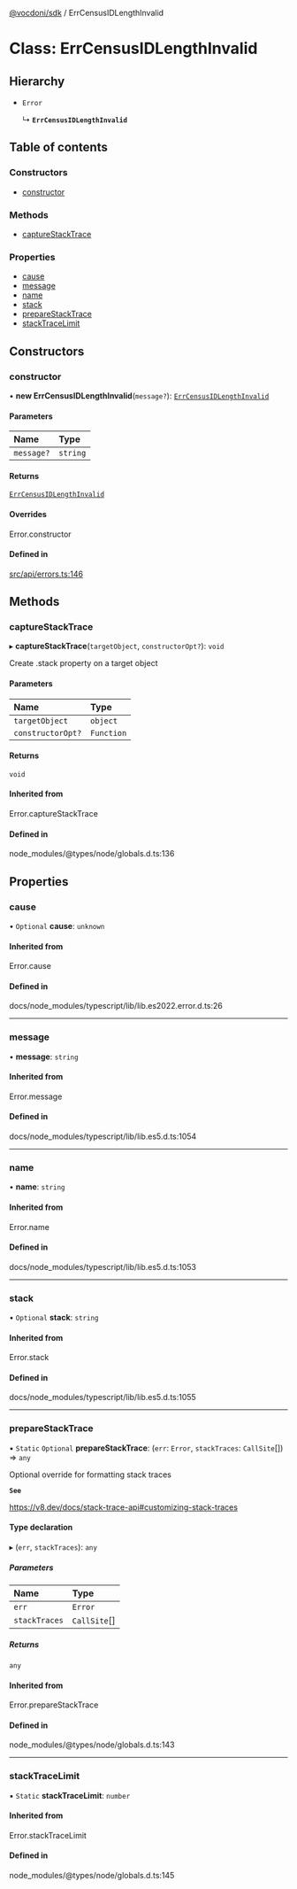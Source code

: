 [@vocdoni/sdk](/sdk) / ErrCensusIDLengthInvalid

# Class: ErrCensusIDLengthInvalid

## Hierarchy

- `Error`

  ↳ **`ErrCensusIDLengthInvalid`**

## Table of contents

### Constructors

- [constructor](ErrCensusIDLengthInvalid#constructor)

### Methods

- [captureStackTrace](ErrCensusIDLengthInvalid#capturestacktrace)

### Properties

- [cause](ErrCensusIDLengthInvalid#cause)
- [message](ErrCensusIDLengthInvalid#message)
- [name](ErrCensusIDLengthInvalid#name)
- [stack](ErrCensusIDLengthInvalid#stack)
- [prepareStackTrace](ErrCensusIDLengthInvalid#preparestacktrace)
- [stackTraceLimit](ErrCensusIDLengthInvalid#stacktracelimit)

## Constructors

### constructor

• **new ErrCensusIDLengthInvalid**(`message?`): [`ErrCensusIDLengthInvalid`](ErrCensusIDLengthInvalid)

#### Parameters

| Name | Type |
| :------ | :------ |
| `message?` | `string` |

#### Returns

[`ErrCensusIDLengthInvalid`](ErrCensusIDLengthInvalid)

#### Overrides

Error.constructor

#### Defined in

[src/api/errors.ts:146](https://github.com/vocdoni/vocdoni-sdk/blob/179c92b4cecfec787d968dc02b519f64ee15c5d3/src/api/errors.ts#L146)

## Methods

### captureStackTrace

▸ **captureStackTrace**(`targetObject`, `constructorOpt?`): `void`

Create .stack property on a target object

#### Parameters

| Name | Type |
| :------ | :------ |
| `targetObject` | `object` |
| `constructorOpt?` | `Function` |

#### Returns

`void`

#### Inherited from

Error.captureStackTrace

#### Defined in

node_modules/@types/node/globals.d.ts:136

## Properties

### cause

• `Optional` **cause**: `unknown`

#### Inherited from

Error.cause

#### Defined in

docs/node_modules/typescript/lib/lib.es2022.error.d.ts:26

___

### message

• **message**: `string`

#### Inherited from

Error.message

#### Defined in

docs/node_modules/typescript/lib/lib.es5.d.ts:1054

___

### name

• **name**: `string`

#### Inherited from

Error.name

#### Defined in

docs/node_modules/typescript/lib/lib.es5.d.ts:1053

___

### stack

• `Optional` **stack**: `string`

#### Inherited from

Error.stack

#### Defined in

docs/node_modules/typescript/lib/lib.es5.d.ts:1055

___

### prepareStackTrace

▪ `Static` `Optional` **prepareStackTrace**: (`err`: `Error`, `stackTraces`: `CallSite`[]) => `any`

Optional override for formatting stack traces

**`See`**

https://v8.dev/docs/stack-trace-api#customizing-stack-traces

#### Type declaration

▸ (`err`, `stackTraces`): `any`

##### Parameters

| Name | Type |
| :------ | :------ |
| `err` | `Error` |
| `stackTraces` | `CallSite`[] |

##### Returns

`any`

#### Inherited from

Error.prepareStackTrace

#### Defined in

node_modules/@types/node/globals.d.ts:143

___

### stackTraceLimit

▪ `Static` **stackTraceLimit**: `number`

#### Inherited from

Error.stackTraceLimit

#### Defined in

node_modules/@types/node/globals.d.ts:145
